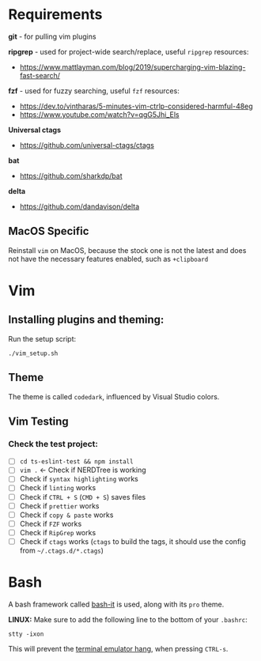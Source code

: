 # Requirements

**git** - for pulling vim plugins

**ripgrep** - used for project-wide search/replace, useful `ripgrep` resources:
- https://www.mattlayman.com/blog/2019/supercharging-vim-blazing-fast-search/

**fzf** - used for fuzzy searching, useful `fzf` resources:
- https://dev.to/vintharas/5-minutes-vim-ctrlp-considered-harmful-48eg
- https://www.youtube.com/watch?v=qgG5Jhi_Els

**Universal ctags**
- https://github.com/universal-ctags/ctags

**bat**
- https://github.com/sharkdp/bat

**delta**
- https://github.com/dandavison/delta

## MacOS Specific

Reinstall `vim` on MacOS, because the stock one is not the latest and does not have the necessary features enabled, such as `+clipboard`

# Vim

## Installing plugins and theming:

Run the setup script:

```
./vim_setup.sh
```

## Theme

The theme is called `codedark`, influenced by Visual Studio colors.

## Vim Testing

### Check the test project:
  - [ ] `cd ts-eslint-test && npm install`
  - [ ] `vim .` <- Check if NERDTree is working
  - [ ] Check if `syntax highlighting` works
  - [ ] Check if `linting` works
  - [ ] Check if `CTRL + S` (`CMD + S`) saves files
  - [ ] Check if `prettier` works
  - [ ] Check if `copy & paste` works
  - [ ] Check if `FZF` works
  - [ ] Check if `RipGrep` works
  - [ ] Check if `ctags` works (`ctags` to build the tags, it should use the config from `~/.ctags.d/*.ctags`)

# Bash

A bash framework called [bash-it](https://github.com/Bash-it/bash-it) is used, along with its `pro` theme.

**LINUX:** Make sure to add the following line to the bottom of your `.bashrc`:
```
stty -ixon
```

This will prevent the [terminal emulator hang](https://unix.stackexchange.com/questions/72086/ctrl-s-hang-terminal-emulator), when pressing `CTRL-s`.
